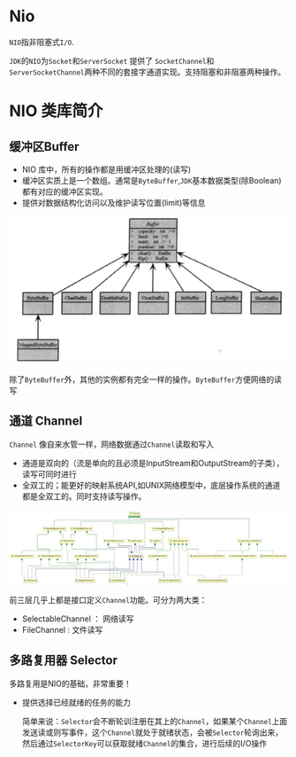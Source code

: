 # Nio
`NIO`指非阻塞式`I/O`.

`JDK`的`NIO`为`Socket`和`ServerSocket` 提供了 `SocketChannel`和`ServerSocketChannel`两种不同的套接字通道实现。支持阻塞和非阻塞两种操作。

# NIO 类库简介
## 缓冲区Buffer
- NIO 库中，所有的操作都是用缓冲区处理的(读写)
- 缓冲区实质上是一个数组。通常是`ByteBuffer`,`JDK`基本数据类型(除Boolean)都有对应的缓冲区实现。 
- 提供对数据结构化访问以及维护读写位置(limit)等信息

![](/assets/image/netty-niostart-nio-buffer.jpg)

除了`ByteBuffer`外，其他的实例都有完全一样的操作。`ByteBuffer`方便网络的读写

## 通道 Channel
`Channel` 像自来水管一样，网络数据通过`Channel`读取和写入
- 通道是双向的（流是单向的且必须是InputStream和OutputStream的子类），读写可同时进行
- 全双工的；能更好的映射系统API,如UNIX网络模型中，底层操作系统的通道都是全双工的。同时支持读写操作。

![](/assets/netty-niostart-nio-channel.jpg)

前三层几乎上都是接口定义`Channel`功能。可分为两大类：
- SelectableChannel ： 网络读写
- FileChannel : 文件读写

## 多路复用器 Selector
多路复用是NIO的基础，非常重要！

- 提供选择已经就绪的任务的能力
   
   简单来说：`Selector`会不断轮训注册在其上的`Channel`，如果某个`Channel`上面发送读或则写事件，这个`Channel`就处于就绪状态，会被`Selector`轮询出来，然后通过`SelectorKey`可以获取就绪`Channel`的集合，进行后续的I/O操作
    